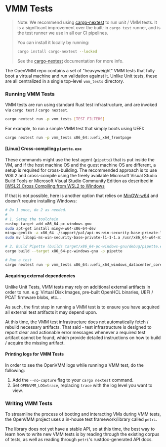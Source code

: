 # VMM Tests

> Note: We recommend using [cargo-nextest](https://nexte.st/) to run unit / VMM
> tests. It is a significant improvement over the built-in `cargo test` runner,
> and is the test runner we use in all our CI pipelines.
>
> You can install it locally by running:
>
> ```bash
> cargo install cargo-nextest --locked
> ```
>
> See the [cargo-nextest](https://nexte.st/) documentation for more info.


The OpenVMM repo contains a set of "heavyweight" VMM tests that fully boot a
virtual machine and run validation against it. Unlike Unit tests, these are all
centralized in a single top-level `vmm_tests` directory.

### Running VMM Tests

VMM tests are run using standard Rust test infrastructure, and are invoked via
`cargo test` / `cargo nextest`.

```bash
cargo nextest run -p vmm_tests [TEST_FILTERS]
```

For example, to run a simple VMM test that simply boots using UEFI:

```bash
cargo nextest run -p vmm_tests x86_64::uefi_x64_frontpage
```

#### \[Linux] Cross-compiling `pipette.exe`

These commands might use the test agent (`pipette`) that is put inside the VM,
and if the host machine OS and the guest machine OS are different, a setup
is required for cross-building. The recommended approach is to use WSL2 and
cross-compile using the freely available Microsoft Visual Studio Build Tools
or Microsoft Visual Studio Community Edition as described in
[\[WSL2\] Cross Compiling from WSL2 to Windows](../getting_started/suggested_dev_env.md#wsl2-cross-compiling-from-wsl2-to-windows)

If that is not possible, here is another option that relies on [MinGW-w64](https://www.mingw-w64.org/)
and doesn't require installing Windows:

```bash
# Do 1 once, do 2 as needed.
#
# 1. Setup the toolchain
rustup target add x86_64-pc-windows-gnu
sudo apt-get install mingw-w64-x86-64-dev
mingw-genlib -a x86_64 ./support/pal/api-ms-win-security-base-private-l1-1-1.def
sudo mv libapi-ms-win-security-base-private-l1-1-1.a /usr/x86_64-w64-mingw32/lib

# 2. Build Pipette (builds target/x86_64-pc-windows-gnu/debug/pipette.exe first)
cargo build --target x86_64-pc-windows-gnu -p pipette
```

```bash
# Run a test
cargo nextest run -p vmm_tests x86_64::uefi_x64_windows_datacenter_core_2022_x64_boot
```

#### Acquiring external dependencies

Unlike Unit Tests, VMM tests may rely on additional external artifacts in order
to run. e.g: Virtual Disk Images, pre-built OpenHCL binaries, UEFI / PCAT
firmware blobs, etc...

As such, the first step in running a VMM test is to ensure you have acquired all
external test artifacts it may depend upon.

At this time, the VMM test infrastructure does not automatically fetch / rebuild
necessary artifacts. That said - test infrastructure is designed to report clear
and actionable error messages whenever a required test artifact cannot be found,
which provide detailed instructions on how to build / acquire the missing
artifact.

#### Printing logs for VMM Tests

In order to see the OpenVMM logs while running a VMM test, do the following:
1. Add the `--no-capture` flag to your `cargo nextest` command.
2. Set `OPENVMM_LOG=trace`, replacing `trace` with the log level you want to view.

### Writing VMM Tests

To streamline the process of booting and interacting VMs during VMM tests, the
OpenVMM project uses a in-house test framework/library called `petri`.

The library does not yet have a stable API, so at this time, the best way to
learn how to write new VMM tests is by reading through the existing corpus of
tests, as well as reading through `petri`'s rustdoc-generated API docs.
